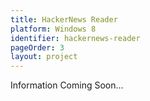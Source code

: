 ```yaml
---
title: HackerNews Reader
platform: Windows 8
identifier: hackernews-reader
pageOrder: 3
layout: project
---
```


Information Coming Soon...